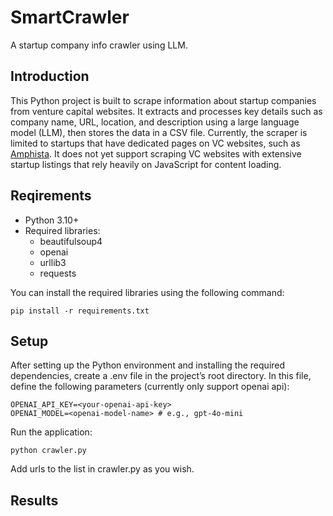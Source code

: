 # SmartCrawler

A startup company info crawler using LLM.



## Introduction

This Python project is built to scrape information about startup companies from venture capital websites. It extracts and processes key details such as company name, URL, location, and description using a large language model (LLM), then stores the data in a CSV file. Currently, the scraper is limited to startups that have dedicated pages on VC websites, such as [Amphista](https://www.nvfund.com/portfolio/amphista). It does not yet support scraping VC websites with extensive startup listings that rely heavily on JavaScript for content loading.

## Reqirements

- Python 3.10+
- Required libraries:
  - beautifulsoup4
  - openai
  - urllib3
  - requests

You can install the required libraries using the following command:

`pip install -r requirements.txt`

## Setup

After setting up the Python environment and installing the required dependencies, create a .env file in the project’s root directory. In this file, define the following parameters (currently only support openai api):

```
OPENAI_API_KEY=<your-openai-api-key>
OPENAI_MODEL=<openai-model-name> # e.g., gpt-4o-mini
```

Run the application:

```
python crawler.py
```

Add urls to the list in crawler.py as you wish. 

## Results

